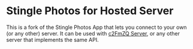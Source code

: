 # Stingle Photos for Hosted Server

This is a fork of the Stingle Photos App that lets you connect to your own (or
any other) server. It can be used with [c2FmZQ Server](https://c2FmZQ.org), or
any other server that implements the same API.


